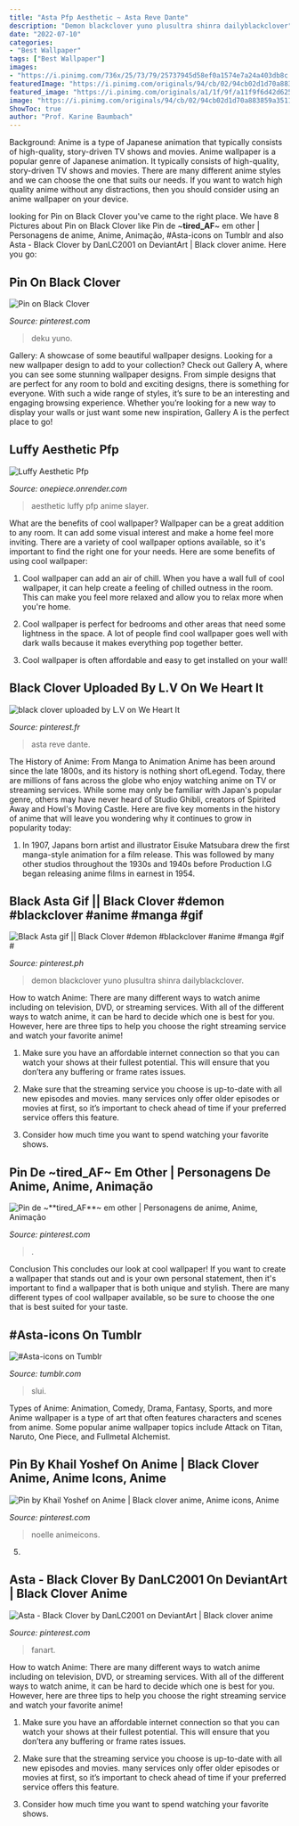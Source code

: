 ```yaml
---
title: "Asta Pfp Aesthetic ~ Asta Reve Dante"
description: "Demon blackclover yuno plusultra shinra dailyblackclover"
date: "2022-07-10"
categories:
- "Best Wallpaper"
tags: ["Best Wallpaper"]
images:
- "https://i.pinimg.com/736x/25/73/79/25737945d58ef0a1574e7a24a403db8c.jpg"
featuredImage: "https://i.pinimg.com/originals/94/cb/02/94cb02d1d70a883859a35113ed94df71.gif"
featured_image: "https://i.pinimg.com/originals/a1/1f/9f/a11f9f6d42d6255ce3bd194d1310721c.gif"
image: "https://i.pinimg.com/originals/94/cb/02/94cb02d1d70a883859a35113ed94df71.gif"
ShowToc: true
author: "Prof. Karine Baumbach"
---
```



Background: Anime is a type of Japanese animation that typically consists of high-quality, story-driven TV shows and movies.
Anime wallpaper is a popular genre of Japanese animation. It typically consists of high-quality, story-driven TV shows and movies. There are many different anime styles and we can choose the one that suits our needs. If you want to watch high quality anime without any distractions, then you should consider using an anime wallpaper on your device.

	

		
looking for Pin on Black Clover you've came to the right place. We have 8 Pictures about Pin on Black Clover like Pin de ~**tired_AF**~ em other | Personagens de anime, Anime, Animação, #Asta-icons on Tumblr and also Asta - Black Clover by DanLC2001 on DeviantArt | Black clover anime. Here you go:
		
    
## Pin On Black Clover

<img loading=lazy src="https://i.pinimg.com/originals/94/cb/02/94cb02d1d70a883859a35113ed94df71.gif" onerror="this.onerror=null;this.src='https://tse4.mm.bing.net/th?id=OIP.xB6zA5peIQkeMO3d6GxVfgHaEK&amp;pid=15.1';" alt="Pin on Black Clover">

_Source: pinterest.com_

>deku yuno. 

	

Gallery: A showcase of some beautiful wallpaper designs.
Looking for a new wallpaper design to add to your collection? Check out Gallery A, where you can see some stunning wallpaper designs. From simple designs that are perfect for any room to bold and exciting designs, there is something for everyone. With such a wide range of styles, it’s sure to be an interesting and engaging browsing experience. Whether you’re looking for a new way to display your walls or just want some new inspiration, Gallery A is the perfect place to go!





	
	
    
## Luffy Aesthetic Pfp

<img loading=lazy src="https://i.pinimg.com/474x/e8/df/14/e8df1475533d2f2717e6b3b670925c27.jpg" onerror="this.onerror=null;this.src='https://tse4.mm.bing.net/th?id=OIP.7-ffbCGRRGi17rWV5pW20gAAAA&amp;pid=15.1';" alt="Luffy Aesthetic Pfp">

_Source: onepiece.onrender.com_

>aesthetic luffy pfp anime slayer. 

	

What are the benefits of cool wallpaper?
Wallpaper can be a great addition to any room. It can add some visual interest and make a home feel more inviting. There are a variety of cool wallpaper options available, so it's important to find the right one for your needs. Here are some benefits of using cool wallpaper: 
1. Cool wallpaper can add an air of chill. When you have a wall full of cool wallpaper, it can help create a feeling of chilled outness in the room. This can make you feel more relaxed and allow you to relax more when you're home. 

2. Cool wallpaper is perfect for bedrooms and other areas that need some lightness in the space. A lot of people find cool wallpaper goes well with dark walls because it makes everything pop together better. 

3. Cool wallpaper is often affordable and easy to get installed on your wall!

    
## Black Clover Uploaded By L.V On We Heart It

<img loading=lazy src="https://i.pinimg.com/originals/a1/1f/9f/a11f9f6d42d6255ce3bd194d1310721c.gif" onerror="this.onerror=null;this.src='https://tse2.mm.bing.net/th?id=OIP.ypbik44fdiECs7KWf8by0AHaEJ&amp;pid=15.1';" alt="black clover uploaded by L.V on We Heart It">

_Source: pinterest.fr_

>asta reve dante. 

	

The History of Anime: From Manga to Animation
Anime has been around since the late 1800s, and its history is nothing short ofLegend. Today, there are millions of fans across the globe who enjoy watching anime on TV or streaming services. While some may only be familiar with Japan's popular genre, others may have never heard of Studio Ghibli, creators of Spirited Away and Howl's Moving Castle. Here are five key moments in the history of anime that will leave you wondering why it continues to grow in popularity today:
1) In 1907, Japans born artist and illustrator Eisuke Matsubara drew the first manga-style animation for a film release. This was followed by many other studios throughout the 1930s and 1940s before Production I.G began releasing anime films in earnest in 1954.

    
## Black Asta Gif || Black Clover #demon #blackclover #anime #manga #gif #

<img loading=lazy src="https://i.pinimg.com/736x/97/3b/e1/973be190c10ba51590bca08a4a55171e.jpg" onerror="this.onerror=null;this.src='https://tse1.mm.bing.net/th?id=OIP.DZ1rYiFyoprDIdGphgTF0wHaEK&amp;pid=15.1';" alt="Black Asta gif || Black Clover #demon #blackclover #anime #manga #gif #">

_Source: pinterest.ph_

>demon blackclover yuno plusultra shinra dailyblackclover. 

	

How to watch Anime: There are many different ways to watch anime including on television, DVD, or streaming services.
With all of the different ways to watch anime, it can be hard to decide which one is best for you. However, here are three tips to help you choose the right streaming service and watch your favorite anime!
1. Make sure you have an affordable internet connection so that you can watch your shows at their fullest potential. This will ensure that you don’tera any buffering or frame rates issues.

2. Make sure that the streaming service you choose is up-to-date with all new episodes and movies. many services only offer older episodes or movies at first, so it’s important to check ahead of time if your preferred service offers this feature.

3. Consider how much time you want to spend watching your favorite shows.

    
## Pin De ~**tired_AF**~ Em Other | Personagens De Anime, Anime, Animação

<img loading=lazy src="https://i.pinimg.com/736x/d7/c1/b5/d7c1b5bc24cf9dc061b01cf48b7d297b.jpg" onerror="this.onerror=null;this.src='https://tse3.mm.bing.net/th?id=OIP.LmToR9078Rzuirn_J-al7QHaHa&amp;pid=15.1';" alt="Pin de ~**tired_AF**~ em other | Personagens de anime, Anime, Animação">

_Source: pinterest.com_

>. 

	

Conclusion
This concludes our look at cool wallpaper! If you want to create a wallpaper that stands out and is your own personal statement, then it's important to find a wallpaper that is both unique and stylish. There are many different types of cool wallpaper available, so be sure to choose the one that is best suited for your taste.

    
## #Asta-icons On Tumblr

<img loading=lazy src="https://64.media.tumblr.com/856978dc7aca718763167d7d75411760/9a868aecb535b16f-24/s640x960/641aed84353cd0ef2a092fd9df99d69098747f0d.jpg" onerror="this.onerror=null;this.src='https://tse3.mm.bing.net/th?id=OIP.EjLtmsVoYnLGXNyy1TZscQHaHa&amp;pid=15.1';" alt="#Asta-icons on Tumblr">

_Source: tumblr.com_

>slui. 

	

Types of Anime: Animation, Comedy, Drama, Fantasy, Sports, and more
Anime wallpaper is a type of art that often features characters and scenes from anime. Some popular anime wallpaper topics include Attack on Titan, Naruto, One Piece, and Fullmetal Alchemist.

    
## Pin By Khail Yoshef On Anime | Black Clover Anime, Anime Icons, Anime

<img loading=lazy src="https://i.pinimg.com/736x/9b/f5/f2/9bf5f216956a9fca88d2a6165e1bb939.jpg" onerror="this.onerror=null;this.src='https://tse3.mm.bing.net/th?id=OIP.oXM2oOPIdl158MepKgTdXAHaHa&amp;pid=15.1';" alt="Pin by Khail Yoshef on Anime | Black clover anime, Anime icons, Anime">

_Source: pinterest.com_

>noelle animeicons. 

	

5.

    
## Asta - Black Clover By DanLC2001 On DeviantArt | Black Clover Anime

<img loading=lazy src="https://i.pinimg.com/736x/25/73/79/25737945d58ef0a1574e7a24a403db8c.jpg" onerror="this.onerror=null;this.src='https://tse3.mm.bing.net/th?id=OIP.md2MjuuZjb684Jkfna5YhQHaEZ&amp;pid=15.1';" alt="Asta - Black Clover by DanLC2001 on DeviantArt | Black clover anime">

_Source: pinterest.com_

>fanart. 

	

How to watch Anime: There are many different ways to watch anime including on television, DVD, or streaming services.
With all of the different ways to watch anime, it can be hard to decide which one is best for you. However, here are three tips to help you choose the right streaming service and watch your favorite anime!
1. Make sure you have an affordable internet connection so that you can watch your shows at their fullest potential. This will ensure that you don’tera any buffering or frame rates issues.

2. Make sure that the streaming service you choose is up-to-date with all new episodes and movies. many services only offer older episodes or movies at first, so it’s important to check ahead of time if your preferred service offers this feature.

3. Consider how much time you want to spend watching your favorite shows.

